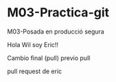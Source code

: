 # M03-Practica-git
M03-Posada en producció segura

Hola Wil soy Eric!!

Cambio final (pull)
previo pull

pull request de eric
